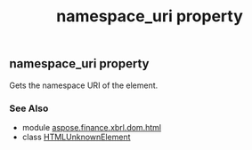 ﻿---
title: namespace_uri property
second_title: Aspose.Finance for Python via .NET API References
description: 
type: docs
weight: 320
url: /python-net/aspose.finance.xbrl.dom.html/htmlunknownelement/namespace_uri/
is_root: false
---

## namespace_uri property


Gets the namespace URI of the element.

### See Also
* module [aspose.finance.xbrl.dom.html](../../)
* class [HTMLUnknownElement](/finance/python-net/aspose.finance.xbrl.dom.html/htmlunknownelement)
